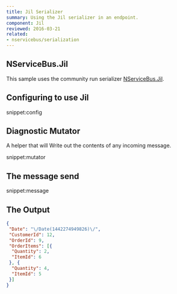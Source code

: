 ```yaml
---
title: Jil Serializer
summary: Using the Jil serializer in an endpoint.
component: Jil
reviewed: 2016-03-21
related:
- nservicebus/serialization
---
```


## NServiceBus.Jil

This sample uses the community run serializer [NServiceBus.Jil](https://github.com/SimonCropp/NServiceBus.Jil).


## Configuring to use Jil

snippet:config


## Diagnostic Mutator

A helper that will Write out the contents of any incoming message.

snippet:mutator


## The message send

snippet:message
  

## The Output

```json
{
 "Date": "\/Date(1442274949826)\/",
 "CustomerId": 12,
 "OrderId": 9,
 "OrderItems": [{
  "Quantity": 2,
  "ItemId": 6
 }, {
  "Quantity": 4,
  "ItemId": 5
 }]
}
```